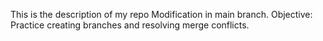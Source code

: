 This is the description of my repo
Modification in main branch.
Objective: Practice creating branches and resolving merge conflicts.